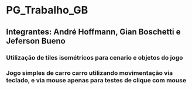 # PG_Trabalho_GB
## Integrantes: André Hoffmann, Gian Boschetti e Jeferson Bueno
### Utilização de tiles isométricos para cenario e objetos do jogo
### Jogo simples de carro carro utilizando movimentação via teclado, e via mouse apenas para testes de clique com mouse
